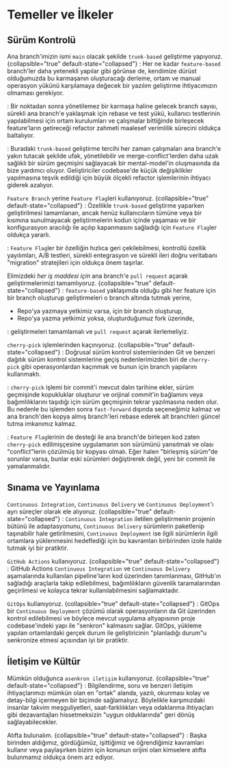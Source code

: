 # Temeller ve İlkeler

## Sürüm Kontrolü

Ana branch'imizin ismi `main` olacak şekilde `trunk-based` geliştirme yapıyoruz.
{collapsible="true" default-state="collapsed"}
: Her ne kadar `feature-based` branch'ler daha yetenekli yapılar gibi görünse de, kendimize dürüst olduğumuzda bu karmaşanın oluşturacağı derleme, ortam ve manual operasyon yükünü karşılamaya değecek bir yazılım geliştirme ihtiyacımızın olmaması gerekiyor.

: Bir noktadan sonra yönetilemez bir karmaşa haline gelecek branch sayısı, sürekli ana branch'e yaklaşmak için rebase ve test yükü, kullanıcı testlerinin yapılabilmesi için ortam kurulumları ve çalışmalar bittiğinde birleşecek feature'ların getireceği refactor zahmeti maalesef verimlilik sürecini oldukça baltalıyor.

: Buradaki `trunk-based` geliştirme tercihi her zaman çalışmaları ana branch'e yakın tutacak şekilde ufak, yönetilebilir ve merge-conflict'lerden daha uzak sağlıklı bir sürüm geçmişini sağlayacak bir mental-model'in oluşmasında da bize yardımcı oluyor. Geliştiriciler codebase'de küçük değişiklikler yapılmasına teşvik edildiği için büyük ölçekli refactor işlemlerinin ihtiyacı giderek azalıyor.


`Feature Branch` yerine `Feature Flag`leri kullanıyoruz.
{collapsible="true" default-state="collapsed"}
: Özellikle `trunk-based` geliştirme yaparken geliştirilmesi tamamlanan, ancak henüz kullanıcıların tümüne veya bir kısmına sunulmayacak geliştirmelerin kodun içinde yaşaması ve bir konfigurasyon aracılığı ile açılıp kapanmasını sağladığı için `Feature Flag`ler oldukça yararlı.

: `Feature Flag`ler bir özelliğin hızlıca geri çekilebilmesi, kontrollü özellik yayılımları, A/B testleri, sürekli entegrasyon ve sürekli ileri doğru veritabanı "migration" stratejileri için oldukça önem taşırlar.


Elimizdeki *her iş maddesi için* ana branch'e `pull request` açarak geliştirmelerimizi tamamlıyoruz.
{collapsible="true" default-state="collapsed"}
: `feature-based` yaklaşımda olduğu gibi her feature için bir branch oluşturup geliştirmeleri o branch altında tutmak yerine,
- Repo'ya yazmaya yetkimiz varsa, için bir branch oluşturup,
- Repo'ya yazma yetkimiz yoksa, oluşturduğumuz fork üzerinde,

: geliştirmeleri tamamlamalı ve `pull request` açarak ilerlemeliyiz.


`cherry-pick` işlemlerinden kaçınıyoruz.
{collapsible="true" default-state="collapsed"}
: Doğrusal sürüm kontrol sistemlerinden Git ve benzeri dağıtık sürüm kontrol sistemlerine geçiş nedenlerimizden biri de `cherry-pick` gibi operasyonlardan kaçınmak ve bunun için branch yapılarını kullanmaktı.

: `cherry-pick` işlemi bir commit'i mevcut dalın tarihine ekler, sürüm geçmişinde kopukluklar oluşturur ve orijinal commit'in bağlamını veya bağımlılıklarını taşıdığı için sürüm geçmişinin tekrar yazılmasına neden olur. Bu nedenle bu işlemden sonra `fast-forward` dışında seçeneğimiz kalmaz ve ana branch'den kopya almış branch'leri rebase ederek alt branchleri güncel tutma imkanımız kalmaz.

: `Feature Flag`lerinin de desteği ile ana branch'de birleşen kod zaten `cherry-pick` edilmişçesine uygulamanın son sürümünü yansıtmalı ve olası "conflict"lerin çözülmüş bir kopyası olmalı. Eğer halen "birleşmiş sürüm"de sorunlar varsa, bunlar eski sürümleri değiştirerek değil, yeni bir commit ile yamalanmalıdır.


## Sınama ve Yayınlama

`Continuous Integration`, `Continuous Delivery` ve `Continuous Deployment`'ı ayrı süreçler olarak ele alıyoruz.
{collapsible="true" default-state="collapsed"}
: `Continuous Integration` iletilen geliştirmenin projenin bütünü ile adaptasyonunu, `Continuous Delivery` sürümlerin paketlenip taşınabilir hale getirilmesini, `Continuous Deployment` ise ilgili sürümlerin ilgili ortamlara yüklenmesini hedeflediği için bu kavramları birbirinden izole halde tutmak iyi bir pratiktir.


`GitHub Actions` kullanıyoruz.
{collapsible="true" default-state="collapsed"}
: GitHub Actions `Continuous Integration` ve `Continuous Delivery` aşamalarında kullanılan pipeline'ların kod üzerinden tanımlanması, GitHub'ın sağladığı araçlarla takip edilebilmesi, bağımlılıkların güvenlik taramalarından geçirilmesi ve kolayca tekrar kullanılabilmesini sağlamaktadır.


`GitOps` kullanıyoruz.
{collapsible="true" default-state="collapsed"}
: GitOps bir `Continuous Deployment` çözümü olarak operasyonların da Git üzerinden kontrol edilebilmesi ve böylece mevcut uygulama altyapısının proje codebase'indeki yapı ile "senkron" kalmasını sağlar. GitOps, yükleme yapılan ortamlardaki gerçek durum ile geliştiricinin "planladığı durum"u senkronize etmesi açısından iyi bir pratiktir.


## İletişim ve Kültür

Mümkün olduğunca `asenkron iletişim` kullanıyoruz.
{collapsible="true" default-state="collapsed"}
: Bilgilendirme, soru ve benzeri iletişim ihtiyaçlarımızı mümkün olan en "ortak" alanda, yazılı, okunması kolay ve detay-bilgi içermeyen bir biçimde sağlamalıyız. Böylelikle karşımızdaki insanlar takvim meşguliyetleri, saat-farklılıkları veya odaklanma ihtiyaçları gibi dezavantajları hissetmeksizin "uygun olduklarında" geri dönüş sağlayabilecekler.

Atıfta bulunalım.
{collapsible="true" default-state="collapsed"}
: Başka birinden aldığımız, gördüğümüz, işittiğimiz ve öğrendiğimiz kavramları kullanır veya paylaşırken bizim için konunun orijini olan kimselere atıfta bulunmamız oldukça önem arz ediyor.
